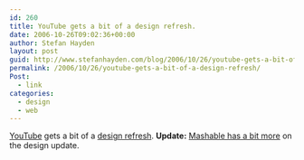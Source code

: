 ```yaml
---
id: 260
title: YouTube gets a bit of a design refresh.
date: 2006-10-26T09:02:36+00:00
author: Stefan Hayden
layout: post
guid: http://www.stefanhayden.com/blog/2006/10/26/youtube-gets-a-bit-of-a-design-refresh/
permalink: /2006/10/26/youtube-gets-a-bit-of-a-design-refresh/
Post:
  - link
categories:
  - design
  - web
---
```

<p><a href="http://www.youtube.com/browse?s=mp">YouTube</a> gets a bit of a <a href="http://www.youtube.com/members">design refresh</a>. <b>Update:</b> <a href="http://mashable.com/2006/10/26/youtube-gets-new-logo-facelift-and-trackbacks-growing-fast/">Mashable has a bit more</a> on the design update.
</p>
